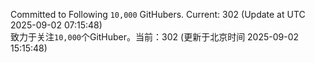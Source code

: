 Committed to Following `10,000` GitHubers. Current: <!-- FOLLOWING_COUNT -->302<!-- FOLLOWING_COUNT --> (Update at UTC <!-- LAST_UPDATED -->2025-09-02 07:15:48<!-- LAST_UPDATED -->)<br>
致力于关注`10,000`个GitHuber。当前：<!-- FOLLOWING_COUNT -->302<!-- FOLLOWING_COUNT --> (更新于北京时间 <!-- LAST_UPDATED_CST -->2025-09-02 15:15:48<!-- LAST_UPDATED_CST -->)
